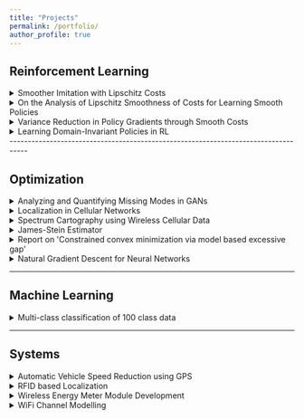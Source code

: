 ```yaml
---
title: "Projects"
permalink: /portfolio/
author_profile: true
---  
```


## Reinforcement Learning

<details>
<summary>Smoother Imitation with Lipschitz Costs</summary>

<ul>
  <li>With Akshat Dave, Balaraman Ravindran</li>
  <li>Accepted for Poster Presentation at NIPS DRL Symposium 2017</li>
  <li>Generative Adversarial Imitation Learning (GAIL) presents a specific approach to the task of imitating an expert by jointly modelling the environment’s reinforcement signal and the imitating agent’s policy. GAIL provides state-of-the-art results in imitating complex behaviours in large, high dimensional environments. However, the algorithm often suffers from instability during the training and high variance in the returns and the trajectories. In this work, we propose a GAIL-like framework for learning smoother imitation and achieving consistently meaningful learning gradients. The learned policyachieves better performance than the existing methods in terms of closeness to the expert trajectories and the value of the true returns. We propose metrics to evaluate for the better imitation of the expert and the smoothness of the learned policies. We empirically evaluate the algorithm on simulated continuous control tasks from MuJoCo.</li>
</ul>
</details>

<details>
<summary>On the Analysis of Lipschitz Smoothness of Costs for Learning Smooth Policies</summary>

<ul>
  <li>With Akshat Dave, Balaraman Ravindran</li>
  <li>In continuous control using Reinforcement Learning (RL), learning a smooth policy is
crucial and the cost function plays an important role in deciding the quality of the
learned policy. In this work, we formalize the idea that a smooth cost function results in
learning a smooth policy. We discuss the smoothness of the policy with respect to the
inputs, unlike the previous works where it has been discussed with respect to the
parameters. Through a simple 2D continuous control task, we demonstrate how
Lipschitz continuous cost leads to learning a smooth policy. Further, for the task of
imitation learning, we propose a way to enforce Lipschitz smoothness on the modelled
cost. We demonstrate how our proposed framework outperforms the state-of-the-art, in
terms of not only smoothness of the policy but also in achieving better imitation. We
introduce novel metrics, using policy Jacobians, to assess the smoothness of the
learned policies.</li>
</ul>  
</details>

<details>
<summary>Variance Reduction in Policy Gradients through Smooth Costs</summary>  

<ul>
  <li>Advised Vaibhav Nayel, with Balaraman Ravindran</li>
  <li>In reinforcement learning (RL), the standard likelihood ratio policy gradients suffer from high variance, and have no generalization property. Variance reduction of the policy gradients can be achieved by either discounting the rewards or function approximating the Q-value function. In RL, the reward function is fixed. So, agent goes with the assumption that the designed reward function suits the environment/application the best, and estimate the above mentioned Q- values. However, for the tasks like imitation learning (IL) using inverse reinforcement learning (IRL), the reward function is estimated from the expert demonstrations. For high dimensional tasks, no assumption is made on the form of the reward function (like rewards being linear combination of feature vectors), and neural networks are used to model the non-linear rewards. The modelling of reward function in this manner can itself induce a lot of variance in the policy gradient estimates. So, the question considered in this work is: ‘Does having a smooth reward function lead to a significant reduction of variance in policy gradient estimates in imitation learning?’. 
</li>
</ul>  

</details>

<details>
<summary>Learning Domain-Invariant Policies in RL</summary>

<ul>
  <li>Advised Nived Narayanan, with Balaraman Ravindran</li>
  <li>The main idea of the work is to obtain an agent policy, through imitation learning, that performs well not just in the domain from which expert demonstrations came, but also in other similar domains. The domain invariant imitation is achieved by first learning the domain invariant features and using Generative Adversarial Imitation Learning on top of these to obtain the agent policy. The experiments are run in TORCS. </li>
</ul>  

</details>
-----------------------------------------------------------------------------------

## Optimization

<details>
<summary>Analyzing and Quantifying Missing Modes in GANs</summary>

<ul>
  <li>With Rahul Vallivel, Mitesh Khapra, Balaraman Ravindran</li>
  <li>In this work, we analyse various issues with the Generative Adversarial Network (GAN)
  architecture, training, the loss function and the training algorithm. We run an
  exploratory set of experiments on mixture of Gaussians, MNIST and CelebA to
  understand what goes wrong and why. We concentrate specifically on the problem of
  missing modes in generative densities modelled by GANs. We observe that a difference
  in loss function of GANs leads to
    <ul>
      <li>Different learning rates that need to be used for model training</li>
      <li>Difference in the amount of true distribution that can be recovered</li>
      <li>We also run experiments to measure input covariate shift in GANs, using gradient
    of the discriminator with respect to the inputs to quantify the same</li>
    </ul>
  </li>
</ul>  
</details>

<details>
<summary>Localization in Cellular Networks</summary> 

<ul>
  <li> </li>
  <li> </li>
</ul>  

</details>

<details>
<summary>Spectrum Cartography using Wireless Cellular Data</summary>

<ul>
  <li> Project Page: <a href="https://sapanachaudhary.github.io/Power-Spectrum-Cartography/" style="color: #FA8072"> Power Spectrum Cartography</a></li>
  <li> </li>
</ul>  

</details>

<details>
<summary>James-Stein Estimator</summary>

<ul>
  <li>Project Page: <a href="https://sapanachaudhary.github.io/Biased-Estimation-for-Channel-Estimation/" style="color: #FA8072">Biased Estimator for Channel Estimation</a></li>
  <li>Studied JS-Estimator to perform biased estimation for orthogonal frequency division
multiplexing in the Wireless Communications course.</li>
</ul>  
</details>

<details>
<summary>Report on 'Constrained convex minimization via model based excessive gap'</summary>
<ul>
  <li> </li>
  <li> </li>
</ul>  


As a part of Term Paper Presentation in the course on Algorithms for Convex Optimization,
reviewed paper on ”Constrained convex minimization via model-based excessive gap (NIPS
2014)”

</details>

<details>
<summary>Natural Gradient Descent for Neural Networks</summary>

<ul>
  <li> Project Page: <a href="https://sapanachaudhary.github.io/On-Natural-Gradients/" style="color: #FA8072">Lab talk on natural gradient descent for neural networks</a></li>
  <li> </li>
</ul>  

</details>

-----------------------------------------------------------------------------------

## Machine Learning

<details>
<summary>Multi-class classification of 100 class data</summary> 

<ul>
  <li> Project Page: Project Page: <a href="https://sapanachaudhary.github.io/Multi-Class-Classification/" style="color: #FA8072">Multi Class Classification</a></li>
  <li> This project was done as a part of course on Introduction to Machine Learning. The train data
provided corresponded to a 100 class classification problem. We had to perform the
classification task resulting in the best mean F1-measure for the 100 classes.</li>
</ul>  

</details>

-----------------------------------------------------------------------------------

## Systems
  
<details>
<summary>Automatic Vehicle Speed Reduction using GPS</summary>

<ul>
  <li> <embed src="https://github.com/SapanaChaudhary/SapanaChaudhary.github.io/blob/master/files/adaptive_vehicle_speed_monitoring.pdf" type="application/pdf" /></li>
  <li> </li>
</ul>  

</details>

<details>
<summary>RFID based Localization</summary> 

<ul>
  <li> </li>
  <li> </li>
</ul>  

</details>

<details>
<summary>Wireless Energy Meter Module Development</summary> 

<ul>
  <li> </li>
  <li> </li>
</ul>  

</details>
  
<details>
<summary>WiFi Channel Modelling</summary> 

<ul>
  <li> </li>
  <li> </li>
</ul>  

</details>
